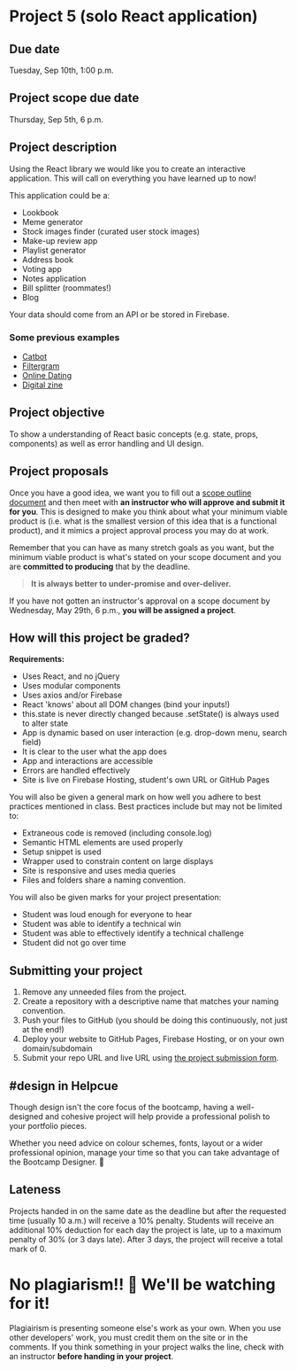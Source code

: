 # Project 5 (solo React application)
## Due date
Tuesday, Sep 10th, 1:00 p.m.

## Project scope due date
Thursday, Sep 5th, 6 p.m.

## Project description
Using the React library we would like you to create an interactive application. This will call on everything you have learned up to now!

This application could be a:

* Lookbook 
* Meme generator
* Stock images finder (curated user stock images)
* Make-up review app
* Playlist generator  
* Address book
* Voting app
* Notes application
* Bill splitter (roommates!)
* Blog

Your data should come from an API or be stored in Firebase.

### Some previous examples
* [Catbot](https://catbot-29276.firebaseapp.com/)
* [Filtergram](https://filtergram-62c8d.firebaseapp.com/)
* [Online Dating](http://onlinedating.esmecodes.com/)
* [Digital zine](http://www.ritasolo.com/digitalzine/)

## Project objective
To show a understanding of React basic concepts (e.g. state, props, components) as well as error handling and UI design. 

## Project proposals
Once you have a good idea, we want you to fill out a [scope outline document](https://docs.google.com/forms/d/1t1l591AZadar30FyrURnNQU6XIJ-9bdm62mpJrKEQFk/edit) and then meet with **an instructor who will approve and submit it for you**. This is designed to make you think about what your minimum viable product is (i.e. what is the smallest version of this idea that is a functional product), and it mimics a project approval process you may do at work.

Remember that you can have as many stretch goals as you want, but the minimum viable product is what's stated on your scope document and you are **committed to producing** that by the deadline. 

> **It is always better to under-promise and over-deliver.**

<!--- ### Deployment
(optional) In order to make deploying your app easy use the Firebase hosting features to get your site up online! There is the ability to add a custom domain if you would like, so think about a fun, shareable domain for your application . --->

If you have not gotten an instructor's approval on a scope document by Wednesday, May 29th, 6 p.m., **you will be assigned a project**.

## How will this project be graded?
**Requirements:**
* Uses React, and no jQuery
* Uses modular components
* Uses axios and/or Firebase
* React 'knows' about all DOM changes (bind your inputs!)
* this.state is never directly changed because .setState() is always used to alter state
* App is dynamic based on user interaction (e.g. drop-down menu, search field)
* It is clear to the user what the app does
* App and interactions are accessible
* Errors are handled effectively
* Site is live on Firebase Hosting, student's own URL or GitHub Pages

You will also be given a general mark on how well you adhere to best practices mentioned in class. Best practices include but may not be limited to:
* Extraneous code is removed (including console.log)
* Semantic HTML elements are used properly
* Setup snippet is used    
* Wrapper used to constrain content on large displays
* Site is responsive and uses media queries
* Files and folders share a naming convention.

You will also be given marks for your project presentation:
* Student was loud enough for everyone to hear
* Student was able to identify a technical win
* Student was able to effectively identify a technical challenge
* Student did not go over time

## Submitting your project

1. Remove any unneeded files from the project.
1. Create a repository with a descriptive name that matches your naming convention.
1. Push your files to GitHub (you should be doing this continuously, not just at the end!)
1. Deploy your website to GitHub Pages, Firebase Hosting, or on your own domain/subdomain
1. Submit your repo URL and live URL using [the project submission form](https://forms.gle/FQuAaNeSpbTqbwTT8).

## #design in Helpcue

Though design isn't the core focus of the bootcamp, having a well-designed and cohesive project will help provide a professional polish to your portfolio pieces. 

Whether you need advice on colour schemes, fonts, layout or a wider professional opinion, manage your time so that you can take advantage of the Bootcamp Designer. 🎨

## Lateness
Projects handed in on the same date as the deadline but after the requested time (usually 10 a.m.) will receive a 10% penalty. Students will receive an additional 10% deduction for each day the project is late, up to a maximum penalty of 30% (or 3 days late). After 3 days, the project will receive a total mark of 0.

# No plagiarism!! 👀 We'll be watching for it!
Plagiairism is presenting someone else's work as your own. When you use other developers' work, you must credit them on the site or in the comments. If you think something in your project walks the line, check with an instructor **before handing in your project**.
